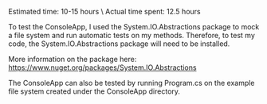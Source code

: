 Estimated time: 10-15 hours \\
Actual time spent: 12.5 hours

To test the ConsoleApp, I used the System.IO.Abstractions package to mock a file system and run automatic tests on my methods. Therefore, to test my code, the System.IO.Abstractions package will need to be installed.

More information on the package here: https://www.nuget.org/packages/System.IO.Abstractions

The ConsoleApp can also be tested by running Program.cs on the example file system created under the ConsoleApp directory.
